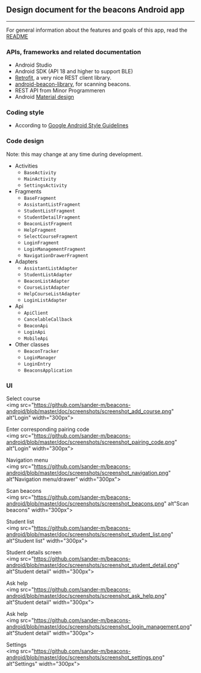 ## Design document for the beacons Android app
***
For general information about the features and goals of this app, read the [README](https://github.com/sander-m/beacons-android/blob/master/README.md)

### APIs, frameworks and related documentation
* Android Studio
* Android SDK (API 18 and higher to support BLE)
* [Retrofit](http://square.github.io/retrofit/), a very nice REST client library.
* [android-beacon-library](https://github.com/AltBeacon/android-beacon-library), for scanning beacons.
* REST API from Minor Programmeren
* Android [Material design](https://developer.android.com/design/material/index.html)

### Coding style
* According to [Google Android Style Guidelines](http://source.android.com/source/code-style.html)

### Code design
Note: this may change at any time during development.
* Activities
  * `BaseActivity` 
  * `MainActivity`  
  * `SettingsActivity`  
* Fragments
  * `BaseFragment`  
  * `AssistantListFragment`
  * `StudentListFragment`
  * `StudentDetailFragment`
  * `BeaconListFragment`
  * `HelpFragment`
  * `SelectCourseFragment`
  * `LoginFragment`
  * `LoginManagementFragment`
  * `NavigationDrawerFragment`
* Adapters
  * `AssistantListAdapter`
  * `StudentListAdapter`
  * `BeaconListAdapter`
  * `CourseListAdapter`
  * `HelpCourseListAdapter`
  * `LoginListAdapter`
* Api
  * `ApiClient`
  * `CancelableCallback`
  * `BeaconApi`
  * `LoginApi`
  * `MobileApi`
* Other classes
  * `BeaconTracker`
  * `LoginManager`
  * `LoginEntry`
  * `BeaconsApplication`

### UI
Select course  
<img src="https://github.com/sander-m/beacons-android/blob/master/doc/screenshots/screenshot_add_course.png" alt"Login" width="300px">  

Enter corresponding pairing code    
<img src="https://github.com/sander-m/beacons-android/blob/master/doc/screenshots/screenshot_pairing_code.png" alt"Login" width="300px">

Navigation menu    
<img src="https://github.com/sander-m/beacons-android/blob/master/doc/screenshots/screenshot_navigation.png" alt"Navigation menu/drawer" width="300px">

Scan beacons    
<img src="https://github.com/sander-m/beacons-android/blob/master/doc/screenshots/screenshot_beacons.png" alt"Scan beacons" width="300px">  

Student list  
<img src="https://github.com/sander-m/beacons-android/blob/master/doc/screenshots/screenshot_student_list.png" alt"Student list" width="300px">  

Student details screen  
<img src="https://github.com/sander-m/beacons-android/blob/master/doc/screenshots/screenshot_student_detail.png" alt"Student detail" width="300px">  

Ask help   
<img src="https://github.com/sander-m/beacons-android/blob/master/doc/screenshots/screenshot_ask_help.png" alt"Student detail" width="300px">  

Ask help   
<img src="https://github.com/sander-m/beacons-android/blob/master/doc/screenshots/screenshot_login_management.png" alt"Student detail" width="300px">  

Settings    
<img src="https://github.com/sander-m/beacons-android/blob/master/doc/screenshots/screenshot_settings.png" alt"Settings" width="300px">  
